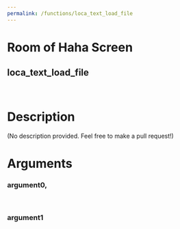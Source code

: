 ```yaml
---
permalink: /functions/loca_text_load_file
---
```

# Room of Haha Screen  
## loca_text_load_file  
&nbsp;  
# Description  
(No description provided. Feel free to make a pull request!) 
&nbsp;  
# Arguments
### argument0, 

&nbsp;  
### argument1

&nbsp;  


